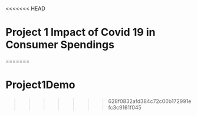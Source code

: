 <<<<<<< HEAD
# Project 1 Impact of Covid 19 in Consumer Spendings



=======
# Project1Demo
>>>>>>> 628f0832afd384c72c00b172991efc3c9161f045
